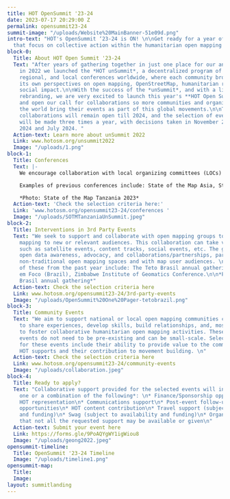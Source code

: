 ```yaml
---
title: HOT OpenSummit '23-24
date: 2023-07-17 20:29:00 Z
permalink: opensummit23-24
summit-image: "/uploads/Website%20MainBanner-51e09d.png"
intro-text: "HOT's OpenSummit ‘23-24 is ON! \n\nGet ready for a year of global events
  that focus on collective action within the humanitarian open mapping community. "
block-0:
  Title: About HOT Open Summit '23-24
  Text: "After years of gathering together in just one place for our annual conference,
    in 2022 we launched the *HOT unSummit*, a decentralized program of 13 global,
    regional, and local conferences worldwide, where each community brought together
    its own perspectives on open mapping, OpenStreetMap, humanitarian response, and
    social impact.\n\nWith the success of the *unSummit*, and with a little bit of
    rebranding, we are very excited to launch this year's **HOT Open Summit '23-24**
    and open our call for collaborations so more communities and organizations around
    the world bring their events as part of this global movements.\n\nThe call for
    collaborations will remain open till 2024, and the selection of event collaborations
    will be made three times a year, with decisions taken in November 2023, March
    2024 and July 2024. "
  Action-text: Learn more about unSummit 2022
  Link: www.hotosm.org/unsummit2022
  Image: "/uploads/1.png"
block-1:
  Title: Conferences
  Text: |-
    We encourage collaboration with local organizing committees (LOCs) for existing conferences that focus on open mapping or humanitarian/development work relevant to open mapping. These events should align closely with the criteria set for the HOT OpenSummit event collaborations. Priority will be given to conferences in HOT's priority countries.

    Examples of previous conferences include: State of the Map Asia, State of the Map Tanzania, and the Pacific Geospatial Conference.

    *Photo: State of the Map Tanzania 2023*
  Action-text: 'Check the selection criteria here:'
  Link: 'www.hotosm.org/opensummit23-24/conferences '
  Image: "/uploads/SOTMTanzaniaUnSummit.jpeg"
block-2:
  Title: Interventions in 3rd Party Events
  Text: "We seek to support and collaborate with open mapping groups to bring open
    mapping to new or relevant audiences. This collaboration can take various forms,
    such as satellite events, content tracks, social events, etc. The goal is to promote
    open data awareness, advocacy, and collaborations/partnerships, particularly in
    non-traditional open mapping spaces and with map user audiences. \n\nExamples
    of these from the past year include: The Teto Brasil annual gathering,  Cidade
    em Foco (Brazil), Zimbabwe Institute of Geomatics Conference.\n\n*Photo: Teto
    Brasil annual gathering*"
  Action-text: Check the selection criteria here
  Link: www.hotosm.org/opensummit23-24/3rd-party-events
  Image: "/uploads/OpenSummit%20One%20Pager-tetobrazil.png"
block-3:
  Title: Community Events
  Text: "We aim to support national or local open mapping communities coming together
    to share experiences, develop skills, build relationships, and, most importantly,
    to foster collaborative humanitarian open mapping activities. These community
    events do not need to be pre-existing and can be small-scale. Selection criteria
    for these events include their ability to provide value to the communities that
    HOT supports and their contribution to movement building. \n"
  Action-text: Check the selection criteria here
  Link: www.hotosm.org/opensummit23-24/community-events
  Image: "/uploads/collaboration.jpeg"
block-4:
  Title: Ready to apply?
  Text: "Collaborative support provided for the selected events will include at least
    one or a combination of the following*: \n* Finance/Sponsorship opportunities\n*
    HOT representation\n* Communications support\n* Post-event follow-up\n* Networking
    opportunities\n* HOT content contribution\n* Travel support (subject to availability
    and funding)\n* Swag (subject to availability and funding)\n* Organizational support\n\n*Note
    that not all the requested support may be available or given\n"
  Action-text: Submit your event here
  Link: https://forms.gle/9PoAQYgWY1igWiou8
  Image: "/uploads/geong2022.jpeg"
opensummit-timeline:
  Title: OpenSummit '23-24 Timeline
  Image: "/uploads/timeline1.png"
opensummit-map:
  Title: 
  Image: 
layout: summitlanding
---
```


